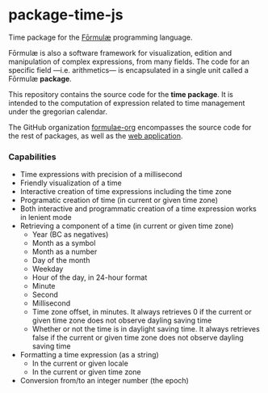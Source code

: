 # package-time-js

Time package for the [Fōrmulæ](https://formulae.org) programming language.

Fōrmulæ is also a software framework for visualization, edition and manipulation of complex expressions, from many fields. The code for an specific field —i.e. arithmetics— is encapsulated in a single unit called a Fōrmulæ **package**.

This repository contains the source code for the **time package**. It is intended to the computation of expression related to time management under the gregorian calendar.

The GitHub organization [formulae-org](https://github.com/formulae-org) encompasses the source code for the rest of packages, as well as the [web application](https://github.com/formulae-org/formulae-js).

<!--
Take a look at this [tutorial](https://formulae.org/?script=tutorials/Complex) to know the capabilities of the Fōrmulæ arithmetic package.
-->

### Capabilities ###

* Time expressions with precision of a millisecond
* Friendly visualization of a time
* Interactive creation of time expressions including the time zone
* Programatic creation of time (in current or given time zone)
* Both interactive and programmatic creation of a time expression works in lenient mode
* Retrieving a component of a time (in current or given time zone)
   * Year (BC as negatives)
   * Month as a symbol
   * Month as a number
   * Day of the month
   * Weekday
   * Hour of the day, in 24-hour format
   * Minute
   * Second
   * Millisecond
   * Time zone offset, in minutes. It always retrieves 0 if the current or given time zone does not observe dayling saving time
   * Whether or not the time is in daylight saving time. It always retrieves false if the current or given time zone does not observe dayling saving time
* Formatting a time expression (as a string)
    * In the current or given locale
    * In the current or given time zone
* Conversion from/to an integer number (the epoch)
